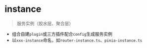 # instance

> 服务实例（胶水层、聚合层）

- 组合自建`plugin`或三方插件配合`config`生成服务实例
- 以`xxx-instance`命名，如`router-instance.ts`、`pinia-instance.ts`
